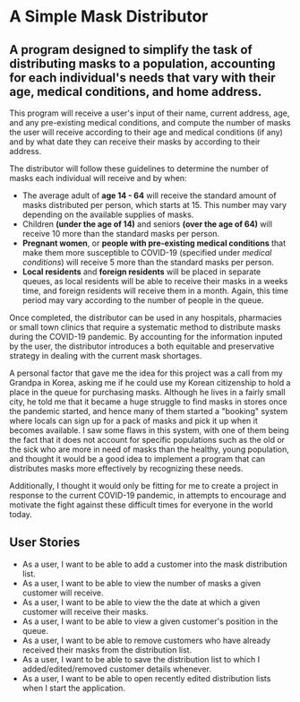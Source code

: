 # A Simple Mask Distributor

## A program designed to simplify the task of distributing masks to a population, accounting for each individual's needs that vary with their age, medical conditions, and home address.

This program will receive a user's input of their name, current address, age, and any pre-existing medical conditions, and compute the number of masks the user will receive according to their age and medical conditions (if any) and by what date they can receive their masks by according to their address.

The distributor will follow these guidelines to determine the number of masks each individual will receive and by when:
- The average adult of **age 14 - 64** will receive the standard amount of masks distributed per person, which starts at 15. This number may vary depending on the available supplies of masks.
- Children **(under the age of 14)** and seniors **(over the age of 64)** will receive 10 more than the standard masks per person.
- **Pregnant women**, or **people with pre-existing medical conditions** that make them more susceptible to COVID-19 (specified under *medical conditions*) will receive 5 more than the standard masks per person.
- **Local residents** and **foreign residents** will be placed in separate queues, as local residents will be able to receive their masks in a weeks time, and foreign residents will receive them in a month. Again, this time period may vary according to the number of people in the queue.

Once completed, the distributor can be used in any hospitals, pharmacies or small town clinics that require a systematic method to distribute masks during the COVID-19 pandemic. By accounting for the information inputed by the user, the distributor introduces a both equitable and preservative strategy in dealing with the current mask shortages.

A personal factor that gave me the idea for this project was a call from my Grandpa in Korea, asking me if he could use my Korean citizenship to hold a place in the queue for purchasing masks. Although he lives in a fairly small city, he told me that it became a huge struggle to find masks in stores once the pandemic started, and hence many of them started a "booking" system where locals can sign up for a pack of masks and pick it up when it becomes available. I saw some flaws in this system, with one of them being the fact that it does not account for specific populations such as the old or the sick who are more in need of masks than the healthy, young population, and thought it would be a good idea to implement a program that can distributes masks more effectively by recognizing these needs.

Additionally, I thought it would only be fitting for me to create a project in response to the current COVID-19 pandemic, in attempts to encourage and motivate the fight against these difficult times for everyone in the world today.

## User Stories
* As a user, I want to be able to add a customer into the mask distribution list.
* As a user, I want to be able to view the number of masks a given customer will receive.
* As a user, I want to be able to view the the date at which a given customer will receive their masks.
* As a user, I want to be able to view a given customer's position in the queue.
* As a user, I want to be able to remove customers who have already received their masks from the distribution list.
* As a user, I want to be able to save the distribution list to which I added/edited/removed customer details whenever.
* As a user, I want to be able to open recently edited distribution lists when I start the application.
